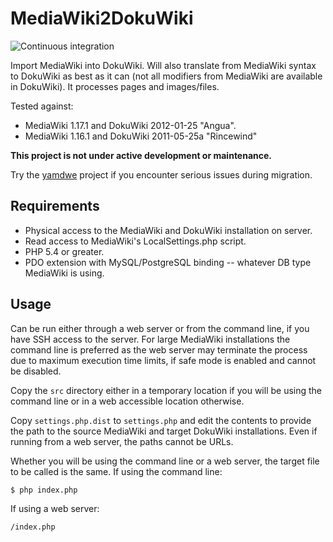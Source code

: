 # MediaWiki2DokuWiki

![Continuous integration](https://github.com/tetsuo13/MediaWiki-to-DokuWiki-Importer/workflows/Continuous%20integration/badge.svg)

Import MediaWiki into DokuWiki. Will also translate from MediaWiki syntax to
DokuWiki as best as it can (not all modifiers from MediaWiki are available in
DokuWiki). It processes pages and images/files.

Tested against:

* MediaWiki 1.17.1 and DokuWiki 2012-01-25 "Angua".
* MediaWiki 1.16.1 and DokuWiki 2011-05-25a "Rincewind"

**This project is not under active development or maintenance.**

Try the [yamdwe](https://github.com/projectgus/yamdwe) project if you encounter serious issues during migration.

## Requirements

* Physical access to the MediaWiki and DokuWiki installation on server.
* Read access to MediaWiki's LocalSettings.php script.
* PHP 5.4 or greater.
* PDO extension with MySQL/PostgreSQL binding -- whatever DB type MediaWiki is
using.

## Usage

Can be run either through a web server or from the command line, if you have
SSH access to the server. For large MediaWiki installations the command line
is preferred as the web server may terminate the process due to maximum
execution time limits, if safe mode is enabled and cannot be disabled.

Copy the ``src`` directory either in a temporary location if you will be using
the command line or in a web accessible location otherwise.

Copy ``settings.php.dist`` to ``settings.php`` and edit the contents to
provide the path to the source MediaWiki and target DokuWiki installations.
Even if running from a web server, the paths cannot be URLs.

Whether you will be using the command line or a web server, the target file
to be called is the same. If using the command line:

    $ php index.php

If using a web server:

    /index.php

